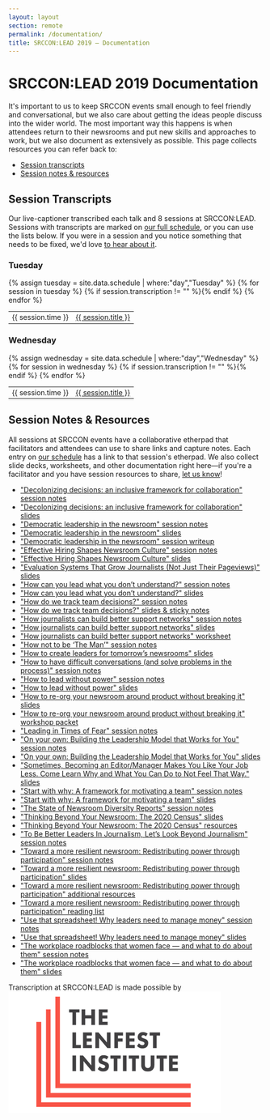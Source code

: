 ```yaml
---
layout: layout
section: remote
permalink: /documentation/
title: SRCCON:LEAD 2019 — Documentation
---
```


# SRCCON:LEAD 2019 Documentation

It's important to us to keep SRCCON events small enough to feel friendly and conversational, but we also care about getting the ideas people discuss into the wider world. The most important way this happens is when attendees return to their newsrooms and put new skills and approaches to work, but we also document as extensively as possible. This page collects resources you can refer back to:

* [Session transcripts](#session-transcripts)
* [Session notes & resources](#session-notes--resources)

## Session Transcripts

Our live-captioner transcribed each talk and 8 sessions at SRCCON:LEAD. Sessions with transcripts are marked on [our full schedule](https://lead.srccon.org/schedule), or you can use the lists below. If you were in a session and you notice something that needs to be fixed, we'd love [to hear about it](mailto:srccon@opennews.org).

<div>
    <h3>Tuesday</h3>
    <table>{% assign tuesday = site.data.schedule | where:"day","Tuesday" %}
{% for session in tuesday %}
        {% if session.transcription != "" %}<tr><td>{{ session.time }}</td><td><a href="{{ session.transcription }}">{{ session.title }}</a></td></tr>{% endif %}
{% endfor %}
    </table>
</div>

<div>
    <h3>Wednesday</h3>
    <table>{% assign wednesday = site.data.schedule | where:"day","Wednesday" %}
{% for session in wednesday %}
        {% if session.transcription != "" %}<tr><td>{{ session.time }}</td><td><a href="{{ session.transcription }}">{{ session.title }}</a></td></tr>{% endif %}
{% endfor %}
    </table>
</div>

## Session Notes & Resources

All sessions at SRCCON events have a collaborative etherpad that facilitators and attendees can use to share links and capture notes. Each entry on [our schedule](https://lead.srccon.org/schedule) has a link to that session's etherpad. We also collect slide decks, worksheets, and other documentation right here—if you're a facilitator and you have session resources to share, [let us know](mailto:srccon@opennews.org)!

* ["Decolonizing decisions: an inclusive framework for collaboration" session notes](https://etherpad.opennews.org/p/SRCCONLEAD2019-inclusive-framework-collaboration)
* ["Decolonizing decisions: an inclusive framework for collaboration" slides](https://docs.google.com/presentation/d/1xw3tU0-kNlORQeLl05952nVkVYzhGyCLpQu4mGqU-Q4/edit)
* ["Democratic leadership in the newsroom" session notes](https://etherpad.opennews.org/p/SRCCONLEAD2019-democratic-leadership)
* ["Democratic leadership in the newsroom" slides](https://docs.google.com/presentation/d/1YGkHH5fKDXDC9cvbpz_b3HlLT-u0AvvMNuiaq5f9bzU/edit)
* ["Democratic leadership in the newsroom" session writeup](https://medium.com/@simongalp/to-evolve-newsrooms-must-become-more-democratic-6a6759cdf941)
* ["Effective Hiring Shapes Newsroom Culture" session notes](https://etherpad.opennews.org/p/SRCCONLEAD2019-effective-hiring-culture)
* ["Effective Hiring Shapes Newsroom Culture" slides](https://docs.google.com/presentation/d/1B4xhmsGjcVKqnsg41JpLvCkIw1sAh2yfBfNSIDoH6gk/edit)
* ["Evaluation Systems That Grow Journalists (Not Just Their Pageviews)" slides](https://docs.google.com/presentation/d/19ZrhoG0EFbSUK0cihpbPOWmi9Mi0A2tNiMr1UxzpCSk/edit#slide=id.g75744e445c_0_0)
* ["How can you lead what you don’t understand?" session notes](https://etherpad.opennews.org/p/SRCCONLEAD2019-lead-understand)
* ["How can you lead what you don’t understand?" slides](https://docs.google.com/presentation/d/1icdi12G_ySoBH1SLwzfOIwUVn4MV4Vbtbh0fnikPHsE/edit)
* ["How do we track team decisions?" session notes](https://etherpad.opennews.org/p/SRCCONLEAD2019-tracking-team-decisions)
* ["How do we track team decisions?" slides & sticky notes](https://docs.google.com/presentation/d/17dOZmTyaY6DOPbUTLQ1vyDxw12Q9G1DFeONglDPdDAA/edit#slide=id.p)
* ["How journalists can build better support networks" session notes](https://etherpad.opennews.org/p/SRCCONLEAD2019-building-support-networks)
* ["How journalists can build better support networks" slides](https://docs.google.com/presentation/d/1eU7ooQg_jNWE4AnUG-0pfn3BlfYH8w1bIR91Ab-ji4M/edit)
* ["How journalists can build better support networks" worksheet](https://docs.google.com/document/d/1tmpfOZetBK83QcMoUg7ZBvKGhRArBQlMJ8h7u1O6FI8/edit)
* ["How not to be ‘The Man’" session notes](https://etherpad.opennews.org/p/SRCCONLEAD2019-dont-be-the-man)
* ["How to create leaders for tomorrow’s newsrooms" slides](https://docs.google.com/presentation/d/1hz1gP6M8k6lRRu7IivR6ZBwk-HqCKxYflFl8THxiS8M/edit#slide=id.p1)
* ["How to have difficult conversations (and solve problems in the process)" session notes](https://etherpad.opennews.org/p/SRCCONLEAD2019-difficult-conversations)
* ["How to lead without power" session notes](https://etherpad.opennews.org/p/SRCCONLEAD2019-lead-without-power)
* ["How to lead without power" slides](https://docs.google.com/presentation/d/1xYHQHZEl0_Ht9woYgZIrIAoGtOcE4kuj2eh1w4aw77A/edit#slide=id.p)
* ["How to re-org your newsroom around product without breaking it" slides](https://docs.google.com/presentation/d/1AMsI0j2b8vt2d-nnrLeAFCYoYw873CvFIFhK1PABOHo/edit)
* ["How to re-org your newsroom around product without breaking it" workshop packet](https://docs.google.com/document/d/1c1Y1izf8Gme7Bhr80PSYVBm55tPtlSYcG1CFGviFEQo/edit?usp=sharing&urp=gmail_link)
* ["Leading in Times of Fear" session notes](https://etherpad.opennews.org/p/SRCCONLEAD2019-leading-times-of-fear)
* ["On your own: Building the Leadership Model that Works for You" session notes](https://etherpad.opennews.org/p/SRCCONLEAD2019-on-your-own)
* ["On your own: Building the Leadership Model that Works for You" slides](https://docs.google.com/presentation/d/1ZFOFvKdZdEC5uGVF1G3RUoHqD6rRiXYhU2gBgnxQ3B0/edit#slide=id.g78e13534f3_0_112)
* ["Sometimes, Becoming an Editor/Manager Makes You Like Your Job Less. Come Learn Why and What You Can Do to Not Feel That Way." slides](https://docs.google.com/presentation/d/15iNIPXWImxBdKkTYyCTwtdoQ497nMPF6WW6iMTfUJLg/edit?folder=0ANBKG7uLBJVVUk9PVA#slide=id.g6b5b4bb911_0_71)
* ["Start with why: A framework for motivating a team" session notes](https://etherpad.opennews.org/p/SRCCONLEAD2019-start-with-why)
* ["Start with why: A framework for motivating a team" slides](https://docs.google.com/presentation/d/19CD7HDEM0pRwPnYC7CL6PhPwst9aiX6wEH72XhHsgdI/edit)
* ["The State of Newsroom Diversity Reports" session notes](https://etherpad.opennews.org/p/SRCCONLEAD2019-newsroom-diversity-reports)
* ["Thinking Beyond Your Newsroom: The 2020 Census" slides](https://drive.google.com/file/d/1ZPkHB7Q-Pauutd3MlzQhoUjk1ezZXtLr/view)
* ["Thinking Beyond Your Newsroom: The 2020 Census" resources](http://kp.cc/SRCCON)
* ["To Be Better Leaders In Journalism, Let’s Look Beyond Journalism" session notes](https://etherpad.opennews.org/p/SRCCONLEAD2019-look-beyond-journalism)
* ["Toward a more resilient newsroom: Redistributing power through participation" session notes](https://etherpad.opennews.org/p/SRCCONLEAD2019-power-through-participation)
* ["Toward a more resilient newsroom: Redistributing power through participation" slides](https://docs.google.com/presentation/d/1n_GHh9XFUSDnL-5xjWenb2ePHFIgNy-sTXIZi6maJJ4/edit#slide=id.g7083a87265_0_0)
* ["Toward a more resilient newsroom: Redistributing power through participation" additional resources](https://drive.google.com/drive/folders/1djNdcjzafYpU25MTnoLG8pBR0u6FrT_7)
* ["Toward a more resilient newsroom: Redistributing power through participation" reading list](https://docs.google.com/document/d/1bv3zPAkZZduMjR7J--o0HKTDdmbx0cLwoQrkn27lcrk/edit)
* ["Use that spreadsheet! Why leaders need to manage money" session notes](https://etherpad.opennews.org/p/SRCCONLEAD2019-use-that-spreadsheet)
* ["Use that spreadsheet! Why leaders need to manage money" slides](https://docs.google.com/presentation/d/10KFHffArZS4Wf9CYdUCWF9JJdcjnKtYhnG_6Q_ER_uo/edit#slide=id.p)
* ["The workplace roadblocks that women face — and what to do about them" session notes](https://etherpad.opennews.org/p/SRCCONLEAD2019-workplace-roadblocks-women-face)
* ["The workplace roadblocks that women face — and what to do about them" slides](https://drive.google.com/file/d/19-8-xTGsAlC0WQ1Z93iZow68NZcUPM2M/view)



<p class="sponsor-tag">Transcription at SRCCON:LEAD is made possible by <a href="https://www.lenfestinstitute.org/"><img src="/media/img/partners/lenfest.png" class="" alt="The Lenfest Institute"></a></p>

<!-- NOTE: We should add an attendee writeups section here too -->